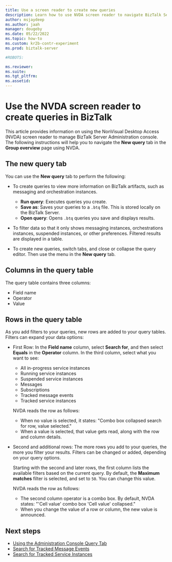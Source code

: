 ```yaml
---
title: Use a screen reader to create new queries
description: Learn how to use NVDA screen reader to navigate BizTalk Server Administration console. Create new queries and add filters to results. 
author: msjaydeep
ms.author: jaah
manager: dougeby
ms.date: 05/22/2022
ms.topic: how-to
ms.custom: kr2b-contr-experiment
ms.prod: biztalk-server

#ROBOTS:

ms.reviewer:
ms.suite:
ms.tgt_pltfrm:
ms.assetid:
---
```


# Use the NVDA screen reader to create queries in BizTalk

This article provides information on using the NonVisual Desktop Access (NVDA) screen reader to manage BizTalk Server Administration console. The following instructions will help you to navigate the **New query** tab in the **Group overview** page using NVDA.

## The new query tab

You can use the **New query** tab to perform the following:

- To create queries to view more information on BizTalk artifacts, such as messaging and orchestration instances.


  - **Run query**: Executes queries you create.
  - **Save as**: Saves your queries to a `.btq` file. This is stored locally on the BizTalk Server.
  - **Open query**: Opens `.btq` queries you save and displays results.

- To filter data so that it only shows messaging instances, orchestrations instances, suspended instances, or other preferences. Filtered results are displayed in a table.

- To create new queries, switch tabs, and close or collapse the query editor. Then use the menu in the **New query** tab.

## Columns in the query table

The query table contains three columns:

- Field name
- Operator
- Value

## Rows in the query table

As you add filters to your queries, new rows are added to your query tables. Filters can expand your data options:

- First Row: In the **Field name** column, select **Search for**, and then select **Equals** in the **Operator** column. In the third column, select what you want to see:
  - All in-progress service instances
  - Running service instances
  - Suspended service instances
  - Messages
  - Subscriptions
  - Tracked message events
  - Tracked service instances

  NVDA reads the row as follows:
  
  - When no value is selected, it states: "Combo box collapsed search for row, value selected."
  - When a value is selected, that value gets read, along with the row and column details.

- Second and additional rows: The more rows you add to your queries, the more you filter your results. Filters can be changed or added, depending on your query options.

  Starting with the second and later rows, the first column lists the available filters based on the current query. By default, the **Maximum matches** filter is selected, and set to `50`. You can change this value.

  NVDA reads the row as follows:

  - The second column operator is a combo box. By default, NVDA states: "'Cell value' combo box 'Cell value' collapsed."
  - When you change the value of a row or column, the new value is announced.

## Next steps

- [Using the Administration Console Query Tab](using-the-administration-console-query-tab.md)
- [Search for Tracked Message Events](how-to-search-for-tracked-message-events.md)
- [Search for Tracked Service Instances](how-to-search-for-tracked-service-instances.md)

